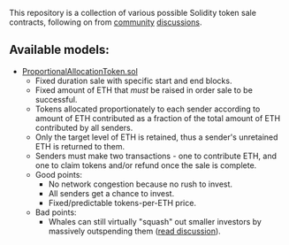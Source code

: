 This repository is a collection of various possible Solidity token sale
contracts, following on from [community](https://www.reddit.com/r/ethereum/comments/6emfdu/erc_fairer_token_crowdsale_with_proportional/) [discussions](https://www.reddit.com/r/ethereum/comments/6eqkip/since_everyone_is_sharing_token_sale_ideas_heres/).

## Available models:

* [ProportionalAllocationToken.sol](tree/master/contracts/ProportionalAllocationToken.sol)
  * Fixed duration sale with specific start and end blocks.
  * Fixed amount of ETH that *must* be raised in order sale to be successful.
  * Tokens allocated proportionately to each sender according to amount of
ETH contributed as a fraction of the total amount of ETH contributed by all senders.
  * Only the target level of ETH is retained, thus a sender's unretained ETH is
returned to them.
  * Senders must make two transactions - one to contribute ETH, and one to claim
tokens and/or refund once the sale is complete.
  * Good points:
    * No network congestion because no rush to invest.
    * All senders get a chance to invest.
    * Fixed/predictable tokens-per-ETH price.
  * Bad points:
    * Whales can still virtually "squash" out smaller investors by massively outspending them ([read discussion](https://www.reddit.com/r/ethereum/comments/6emfdu/erc_fairer_token_crowdsale_with_proportional/dibjwhf/)).
